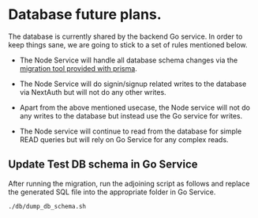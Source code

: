 # Database future plans.

The database is currently shared by the backend Go service. In order to keep things sane, we are going to stick to a set of rules mentioned below.

* The Node Service will handle all database schema changes via the [migration tool provided with prisma](https://www.prisma.io/docs/concepts/components/prisma-migrate).

* The Node Service will do signin/signup related writes to the database via NextAuth but will not do any other writes.

* Apart from the above mentioned usecase, the Node service will not do any writes to the database but instead use the Go service for writes.

* The Node service will continue to read from the database for simple READ queries but will rely on Go Service for any complex reads.

## Update Test DB schema in Go Service

After running the migration, run the adjoining script as follows and replace the generated SQL file into the appropriate folder in Go Service.

```
./db/dump_db_schema.sh
```
